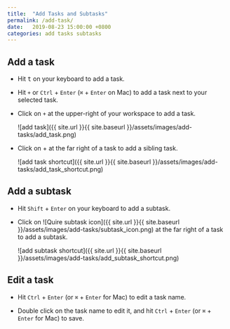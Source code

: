 ```yaml
---
title:  "Add Tasks and Subtasks"
permalink: /add-task/
date:   2019-08-23 15:00:00 +0800
categories: add tasks subtasks
---
```

## Add a task

- Hit <kbd>t</kbd> on your keyboard to add a task.

- Hit `+` or `Ctrl` + `Enter` (`⌘` + `Enter` on Mac) to add a task next to your selected task.

- Click on `+` at the upper-right of your workspace to add a task.

	![add task]({{ site.url }}{{ site.baseurl }}/assets/images/add-tasks/add_task.png)

- Click on + at the far right of a task to add a sibling task.

	![add task shortcut]({{ site.url }}{{ site.baseurl }}/assets/images/add-tasks/add_task_shortcut.png)

## Add a subtask

- Hit `Shift` + `Enter` on your keyboard to add a subtask.

- Click on ![Quire subtask icon]({{ site.url }}{{ site.baseurl }}/assets/images/add-tasks/subtask_icon.png) at the far right of a task to add a subtask.
	
	![add subtask shortcut]({{ site.url }}{{ site.baseurl }}/assets/images/add-tasks/add_subtask_shortcut.png)

## Edit a task

- Hit `Ctrl` + `Enter` (or `⌘` + `Enter` for Mac) to edit a task name.

- Double click on the task name to edit it, and hit `Ctrl` + `Enter` (or `⌘` + `Enter` for Mac) to save.

